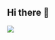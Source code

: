 ## Hi there 👋


![](https://user-images.githubusercontent.com/74038190/229223156-0cbdaba9-3128-4d8e-8719-b6b4cf741b67.gif)
